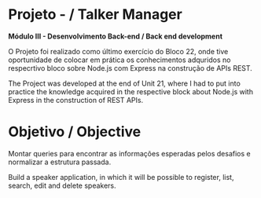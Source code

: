 # Projeto - / Talker Manager

**Módulo III - Desenvolvimento Back-end / Back end development**

O Projeto foi realizado como último exercício do Bloco 22, onde tive oportunidade de colocar em prática os conhecimentos adquridos no respecrtivo bloco sobre Node.js com Express na construção de APIs REST.

The Project was developed at the end of Unit 21, where I had to put into practice the knowledge acquired in the respective block about Node.js with Express in the construction of REST APIs.

# Objetivo / Objective

Montar queries para encontrar as informações esperadas pelos desafios e normalizar a estrutura passada.

Build a speaker application, in which it will be possible to register, list, search, edit and delete speakers.

<!-- Olá, Tryber!

Esse é apenas um arquivo inicial para o README do seu projeto.

É essencial que você preencha esse documento por conta própria, ok?

Não deixe de usar nossas dicas de escrita de README de projetos, e deixe sua criatividade brilhar!

⚠️ IMPORTANTE: você precisa deixar nítido:
- quais arquivos/pastas foram desenvolvidos por você; 
- quais arquivos/pastas foram desenvolvidos por outra pessoa estudante;
- quais arquivos/pastas foram desenvolvidos pela Trybe.

-->
